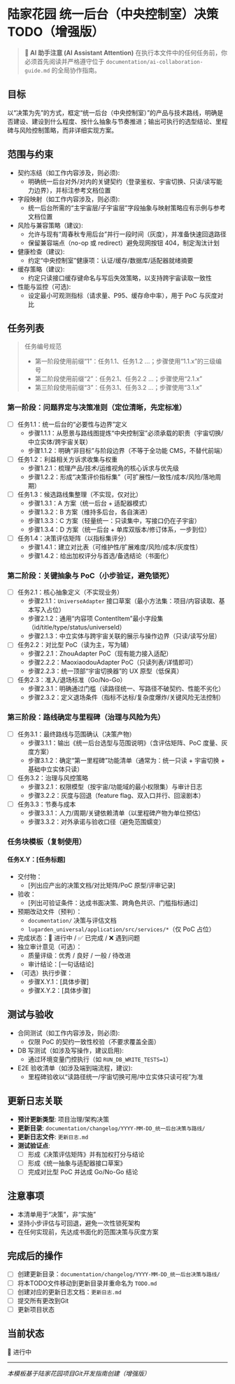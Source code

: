 # 陆家花园 统一后台（中央控制室）决策 TODO（增强版）

> **🤖 AI 助手注意 (AI Assistant Attention)**
> 在执行本文件中的任何任务前，你必须首先阅读并严格遵守位于 `documentation/ai-collaboration-guide.md` 的全局协作指南。

## 目标
以“决策为先”的方式，框定“统一后台（中央控制室）”的产品与技术路线，明确是否建设、建设到什么程度、按什么抽象与节奏推进；输出可执行的选型结论、里程碑与风险控制策略，而非详细实现方案。

## 范围与约束
- 契约冻结（如工作内容涉及，则必须):
  - 明确统一后台对外/对内的关键契约（登录鉴权、宇宙切换、只读/读写能力边界），并标注参考文档位置
- 字段映射（如工作内容涉及，则必须):
  - 统一后台所需的“主宇宙层/子宇宙层”字段抽象与映射策略应有示例与参考文档位置
- 风险与兼容策略（建议):
  - 允许与现有“周春秋专用后台”并行一段时间（灰度），并准备快速回退路径
  - 保留兼容端点（no-op 或 redirect）避免现网按钮 404，制定淘汰计划
- 健康检查（建议):
  - 约定“中央控制室”健康项：认证/缓存/数据库/适配器就绪摘要
- 缓存策略（建议):
  - 约定只读接口缓存键命名与写后失效策略，以支持跨宇宙读取一致性
- 性能与监控（可选):
  - 设定最小可观测指标（请求量、P95、缓存命中率），用于 PoC 与灰度对比

## 任务列表

> 任务编号规范
> - 第一阶段使用前缀“1”：任务1.1、任务1.2 …；步骤使用“1.1.x”的三级编号
> - 第二阶段使用前缀“2”：任务2.1、任务2.2 …；步骤使用“2.1.x”
> - 第三阶段使用前缀“3”：任务3.1、任务3.2 …；步骤使用“3.1.x”

### 第一阶段：问题界定与决策准则（定位清晰，先定标准）
- [ ] 任务1.1：统一后台的“必要性与边界”定义
  - 步骤1.1.1：从愿景与路线图提炼“中央控制室”必须承载的职责（宇宙切换/中立实体/跨宇宙关联）
  - 步骤1.1.2：明确“非目标”与阶段边界（不等于全功能 CMS，不替代前端）
- [ ] 任务1.2：利益相关方诉求收集与权重
  - 步骤1.2.1：梳理产品/技术/运维视角的核心诉求与优先级
  - 步骤1.2.2：形成“决策评价指标集”（可扩展性/一致性/成本/风险/落地周期）
- [ ] 任务1.3：候选路线集整理（不实现，仅对比）
  - 步骤1.3.1：A 方案（统一后台 + 适配器模式）
  - 步骤1.3.2：B 方案（维持多后台，各自演进）
  - 步骤1.3.3：C 方案（轻量统一：只读集中，写接口仍在子宇宙）
  - 步骤1.3.4：D 方案（统一后台 + 单库双版本/修订体系，一步到位）
- [ ] 任务1.4：决策评估矩阵（以指标集评分）
  - 步骤1.4.1：建立对比表（可维护性/扩展难度/风险/成本/灰度性）
  - 步骤1.4.2：给出加权评分与首选/备选结论（书面化）

### 第二阶段：关键抽象与 PoC（小步验证，避免锁死）
- [ ] 任务2.1：核心抽象定义（不实现业务）
  - 步骤2.1.1：`UniverseAdapter` 接口草案（最小方法集：项目/内容读取、基本写入占位）
  - 步骤2.1.2：通用“内容项 ContentItem”最小字段集（id/title/type/status/universeId）
  - 步骤2.1.3：中立实体与跨宇宙关联的展示与操作边界（只读/读写分层）
- [ ] 任务2.2：对比型 PoC（读为主，写为辅）
  - 步骤2.2.1：ZhouAdapter PoC（现有能力接入适配）
  - 步骤2.2.2：MaoxiaodouAdapter PoC（只读列表/详情即可）
  - 步骤2.2.3：统一顶部“宇宙切换器”的 UX 原型（低保真）
- [ ] 任务2.3：准入/退场标准（Go/No-Go）
  - 步骤2.3.1：明确通过门槛（读路径统一、写路径不破契约、性能不劣化）
  - 步骤2.3.2：定义退场条件（指标不达标/复杂度爆炸/关键风险无法控制）

### 第三阶段：路线确定与里程碑（治理与风险为先）
- [ ] 任务3.1：最终路线与范围确认（决策产物）
  - 步骤3.1.1：输出《统一后台选型与范围说明》（含评估矩阵、PoC 度量、灰度方案）
  - 步骤3.1.2：确定“第一里程碑”功能清单（通常为：统一只读 + 宇宙切换 + 基础中立实体只读）
- [ ] 任务3.2：治理与风控策略
  - 步骤3.2.1：权限模型（按宇宙/功能域的最小权限集）与审计日志
  - 步骤3.2.2：灰度与回退（feature flag、双入口并行、回滚剧本）
- [ ] 任务3.3：节奏与成本
  - 步骤3.3.1：人力/周期/关键依赖清单（以里程碑产物为单位预估）
  - 步骤3.3.2：对外承诺与验收口径（避免范围蠕变）

### 任务块模板（复制使用）
#### 任务X.Y：[任务标题]
- 交付物：
  - [列出应产出的决策文档/对比矩阵/PoC 原型/评审记录]
- 验收：
  - [列出可验证条件：达成书面决策、跨角色共识、门槛指标通过]
- 预期改动文件（预判）：
  - `documentation/` 决策与评估文档
  - `lugarden_universal/application/src/services/*`（仅 PoC 占位）
- 完成状态：🔄 进行中 / ✅ 已完成 / ❌ 遇到问题
- 独立审计意见（可选）：
  - 质量评级：优秀 / 良好 / 一般 / 待改进
  - 审计结论：[一句话结论]
- （可选）执行步骤：
  - 步骤X.Y.1：[具体步骤]
  - 步骤X.Y.2：[具体步骤]

## 测试与验收
- 合同测试（如工作内容涉及，则必须):
  - 仅限 PoC 的契约一致性校验（不要求覆盖全面）
- DB 写测试（如涉及写操作，建议启用):
  - 通过环境变量门控执行（如 `RUN_DB_WRITE_TESTS=1`）
- E2E 验收清单（如涉及端到端流程，建议):
  - 里程碑验收以“读路径统一/宇宙切换可用/中立实体只读可视”为准

## 更新日志关联
- **预计更新类型**: 项目治理/架构决策
- **更新目录**: `documentation/changelog/YYYY-MM-DD_统一后台决策与路线/`
- **更新日志文件**: `更新日志.md`
- **测试验证点**: 
  - [ ] 形成《决策评估矩阵》并有加权打分与结论
  - [ ] 形成《统一抽象与适配器接口草案》
  - [ ] 完成对比型 PoC 并达成 Go/No-Go 结论

## 注意事项
- 本清单用于“决策”，非“实施”
- 坚持小步评估与可回退，避免一次性锁死架构
- 在任何实现前，先达成书面化的范围决策与灰度方案

## 完成后的操作
- [ ] 创建更新目录：`documentation/changelog/YYYY-MM-DD_统一后台决策与路线/`
- [ ] 将本TODO文件移动到更新目录并重命名为 `TODO.md`
- [ ] 创建对应的更新日志文档：`更新日志.md`
- [ ] 提交所有更改到Git
- [ ] 更新项目状态

## 当前状态
🔄 进行中

---
*本模板基于陆家花园项目Git开发指南创建（增强版）*


